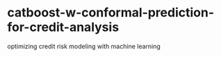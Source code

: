 # catboost-w-conformal-prediction-for-credit-analysis
optimizing credit risk modeling with machine learning
